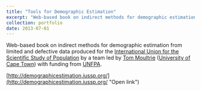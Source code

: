 ```yaml
---
title: "Tools for Demographic Estimation"
excerpt: "Web-based book on indirect methods for demographic estimation<br/><img src='/images/500x300.png'"
collection: portfolio
date: 2013-07-01
---
```


Web-based book on indirect methods for demographic estimation from limited and defective data produced for the [International Union for the Scientific Study of Population](https:www.iussp.org) by a team led by [Tom Moultrie](https://www.researchgate.net/profile/Tom-Moultrie) ([University of Cape Town](https://www.uct.ac.za)) with funding from [UNFPA](https://www.unfpa.org).

[http://demographicestimation.iussp.org/](http://demographicestimation.iussp.org/ "Open link")
